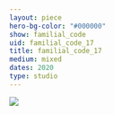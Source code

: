 ```yaml
---
layout: piece
hero-bg-color: "#000000"
show: familial_code
uid: familial_code_17
title: familial_code_17
medium: mixed
dates: 2020
type: studio
---
```


<img src="{{site.baseurl}}img/{{page.type}}/{{page.show}}/{{page.uid}}.jpg" class="piece-photo"/>
